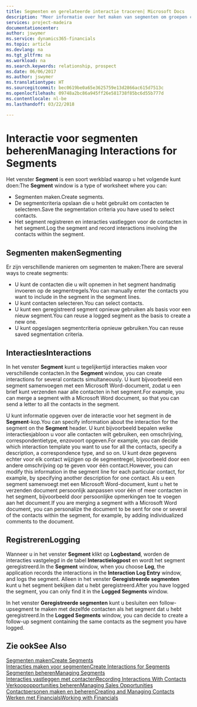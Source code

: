 ```yaml
---
title: Segmenten en gerelateerde interactie traceren| Microsoft Docs
description: "Meer informatie over het maken van segmenten om groepen contacten te definiëren en interacties op te geven voor segmenten."
services: project-madeira
documentationcenter: 
author: jswymer
ms.service: dynamics365-financials
ms.topic: article
ms.devlang: na
ms.tgt_pltfrm: na
ms.workload: na
ms.search.keywords: relationship, prospect
ms.date: 06/06/2017
ms.author: jswymer
ms.translationtype: HT
ms.sourcegitcommit: bec0619be0a65e3625759e13d2866ac615d7513c
ms.openlocfilehash: 09748a2bc86a945ff26e581738f85bc6d55b777d
ms.contentlocale: nl-be
ms.lasthandoff: 03/22/2018

---
```

# <a name="managing-interactions-for-segments"></a><span data-ttu-id="9981f-103">Interactie voor segmenten beheren</span><span class="sxs-lookup"><span data-stu-id="9981f-103">Managing Interactions for Segments</span></span>
<span data-ttu-id="9981f-104">Het venster **Segment** is een soort werkblad waarop u het volgende kunt doen:</span><span class="sxs-lookup"><span data-stu-id="9981f-104">The **Segment** window is a type of worksheet where you can:</span></span>

* <span data-ttu-id="9981f-105">Segmenten maken.</span><span class="sxs-lookup"><span data-stu-id="9981f-105">Create segments.</span></span>
* <span data-ttu-id="9981f-106">De segmentcriteria opslaan die u hebt gebruikt om contacten te selecteren.</span><span class="sxs-lookup"><span data-stu-id="9981f-106">Save the segmentation criteria you have used to select contacts.</span></span>
* <span data-ttu-id="9981f-107">Het segment registreren en interacties vastleggen voor de contacten in het segment.</span><span class="sxs-lookup"><span data-stu-id="9981f-107">Log the segment and record interactions involving the contacts within the segment.</span></span>

## <a name="segmenting"></a><span data-ttu-id="9981f-108">Segmenten maken</span><span class="sxs-lookup"><span data-stu-id="9981f-108">Segmenting</span></span>
<span data-ttu-id="9981f-109">Er zijn verschillende manieren om segmenten te maken:</span><span class="sxs-lookup"><span data-stu-id="9981f-109">There are several ways to create segments:</span></span>

* <span data-ttu-id="9981f-110">U kunt de contacten die u wilt opnemen in het segment handmatig invoeren op de segmentregels.</span><span class="sxs-lookup"><span data-stu-id="9981f-110">You can manually enter the contacts you want to include in the segment in the segment lines.</span></span>
* <span data-ttu-id="9981f-111">U kunt contacten selecteren.</span><span class="sxs-lookup"><span data-stu-id="9981f-111">You can select contacts.</span></span>
* <span data-ttu-id="9981f-112">U kunt een geregistreerd segment opnieuw gebruiken als basis voor een nieuw segment.</span><span class="sxs-lookup"><span data-stu-id="9981f-112">You can reuse a logged segment as the basis to create a new one.</span></span>
* <span data-ttu-id="9981f-113">U kunt opgeslagen segmentcriteria opnieuw gebruiken.</span><span class="sxs-lookup"><span data-stu-id="9981f-113">You can reuse saved segmentation criteria.</span></span>

## <a name="interactions"></a><span data-ttu-id="9981f-114">Interacties</span><span class="sxs-lookup"><span data-stu-id="9981f-114">Interactions</span></span>
<span data-ttu-id="9981f-115">In het venster **Segment** kunt u tegelijkertijd interacties maken voor verschillende contacten.</span><span class="sxs-lookup"><span data-stu-id="9981f-115">In the **Segment** window, you can create interactions for several contacts simultaneously.</span></span> <span data-ttu-id="9981f-116">U kunt bijvoorbeeld een segment samenvoegen met een Microsoft Word-document, zodat u een brief kunt verzenden naar alle contacten in het segment.</span><span class="sxs-lookup"><span data-stu-id="9981f-116">For example, you can merge a segment with a Microsoft Word document, so that you can send a letter to all the contacts in the segment.</span></span>

<span data-ttu-id="9981f-117">U kunt informatie opgeven over de interactie voor het segment in de **Segment**-kop.</span><span class="sxs-lookup"><span data-stu-id="9981f-117">You can specify information about the interaction for the segment on the **Segment** header.</span></span> <span data-ttu-id="9981f-118">U kunt bijvoorbeeld bepalen welke interactiesjabloon u voor alle contacten wilt gebruiken, een omschrijving, correspondentietype, enzovoort opgeven.</span><span class="sxs-lookup"><span data-stu-id="9981f-118">For example, you can decide which interaction template you want to use for all the contacts, specify a description, a correspondence type, and so on.</span></span> <span data-ttu-id="9981f-119">U kunt deze gegevens echter voor elk contact wijzigen op de segmentregel, bijvoorbeeld door een andere omschrijving op te geven voor één contact.</span><span class="sxs-lookup"><span data-stu-id="9981f-119">However, you can modify this information in the segment line for each particular contact, for example, by specifying another description for one contact.</span></span> <span data-ttu-id="9981f-120">Als u een segment samenvoegt met een Microsoft Word-document, kunt u het te verzenden document persoonlijk aanpassen voor één of meer contacten in het segment, bijvoorbeeld door persoonlijke opmerkingen toe te voegen aan het document.</span><span class="sxs-lookup"><span data-stu-id="9981f-120">If you are merging a segment with a Microsoft Word document, you can personalize the document to be sent for one or several of the contacts within the segment, for example, by adding individualized comments to the document.</span></span>

## <a name="logging"></a><span data-ttu-id="9981f-121">Registreren</span><span class="sxs-lookup"><span data-stu-id="9981f-121">Logging</span></span>
<span data-ttu-id="9981f-122">Wanneer u in het venster **Segment** klikt op **Logbestand**, worden de interacties vastgelegd in de tabel **Interactielogpost** en wordt het segment geregistreerd.</span><span class="sxs-lookup"><span data-stu-id="9981f-122">In the **Segment** window, when you choose **Log**, the application records the interactions in the **Interaction Log Entry** window, and logs the segment.</span></span> <span data-ttu-id="9981f-123">Alleen in het venster **Geregistreerde segmenten** kunt u het segment bekijken dat u hebt geregistreerd.</span><span class="sxs-lookup"><span data-stu-id="9981f-123">After you have logged the segment, you can only find it in the **Logged Segments** window.</span></span>

<span data-ttu-id="9981f-124">In het venster **Geregistreerde segmenten** kunt u besluiten een follow-upsegment te maken met dezelfde contacten als het segment dat u hebt geregistreerd.</span><span class="sxs-lookup"><span data-stu-id="9981f-124">In the **Logged Segments** window, you can decide to create a follow-up segment containing the same contacts as the segment you have logged.</span></span>

## <a name="see-also"></a><span data-ttu-id="9981f-125">Zie ook</span><span class="sxs-lookup"><span data-stu-id="9981f-125">See Also</span></span>
[<span data-ttu-id="9981f-126">Segmenten maken</span><span class="sxs-lookup"><span data-stu-id="9981f-126">Create Segments</span></span>](marketing-how-create-segment.md)  
[<span data-ttu-id="9981f-127">Interacties maken voor segmenten</span><span class="sxs-lookup"><span data-stu-id="9981f-127">Create Interactions for Segments</span></span>](marketing-how-create-interactions.md)  
[<span data-ttu-id="9981f-128">Segmenten beheren</span><span class="sxs-lookup"><span data-stu-id="9981f-128">Managing Segments</span></span>](marketing-segments.md)  
[<span data-ttu-id="9981f-129">Interacties vastleggen met contacten</span><span class="sxs-lookup"><span data-stu-id="9981f-129">Recording Interactions With Contacts</span></span>](marketing-interactions.md)  
[<span data-ttu-id="9981f-130">Verkoopopportunities beheren</span><span class="sxs-lookup"><span data-stu-id="9981f-130">Managing Sales Opportunities</span></span>](marketing-manage-sales-opportunities.md)  
[<span data-ttu-id="9981f-131">Contactpersonen maken en beheren</span><span class="sxs-lookup"><span data-stu-id="9981f-131">Creating and Managing Contacts</span></span>](marketing-contacts.md)  
[<span data-ttu-id="9981f-132">Werken met Financials</span><span class="sxs-lookup"><span data-stu-id="9981f-132">Working with Financials</span></span>](ui-work-product.md)

